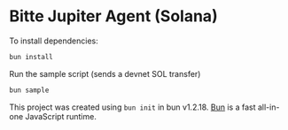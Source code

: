 # Bitte Jupiter Agent (Solana)

To install dependencies:

```bash
bun install
```

Run the sample script (sends a devnet SOL transfer)

```bash
bun sample
```

This project was created using `bun init` in bun v1.2.18. [Bun](https://bun.sh) is a fast all-in-one JavaScript runtime.
